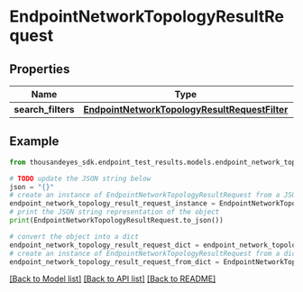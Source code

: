 # EndpointNetworkTopologyResultRequest


## Properties

Name | Type | Description | Notes
------------ | ------------- | ------------- | -------------
**search_filters** | [**EndpointNetworkTopologyResultRequestFilter**](EndpointNetworkTopologyResultRequestFilter.md) |  | [optional] 

## Example

```python
from thousandeyes_sdk.endpoint_test_results.models.endpoint_network_topology_result_request import EndpointNetworkTopologyResultRequest

# TODO update the JSON string below
json = "{}"
# create an instance of EndpointNetworkTopologyResultRequest from a JSON string
endpoint_network_topology_result_request_instance = EndpointNetworkTopologyResultRequest.from_json(json)
# print the JSON string representation of the object
print(EndpointNetworkTopologyResultRequest.to_json())

# convert the object into a dict
endpoint_network_topology_result_request_dict = endpoint_network_topology_result_request_instance.to_dict()
# create an instance of EndpointNetworkTopologyResultRequest from a dict
endpoint_network_topology_result_request_from_dict = EndpointNetworkTopologyResultRequest.from_dict(endpoint_network_topology_result_request_dict)
```
[[Back to Model list]](../README.md#documentation-for-models) [[Back to API list]](../README.md#documentation-for-api-endpoints) [[Back to README]](../README.md)


